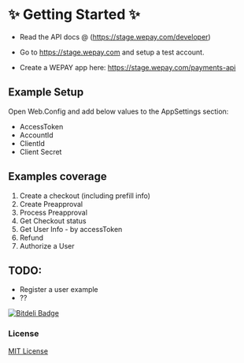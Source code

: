 :sparkles: Getting Started :sparkles:
============
* Read the API docs @ (https://stage.wepay.com/developer)

* Go to https://stage.wepay.com and setup a test account.

* Create a WEPAY app here: https://stage.wepay.com/payments-api

Example Setup
------------
Open Web.Config and add below values to the AppSettings section:
* AccessToken
* AccountId
* ClientId
* Client Secret


Examples coverage
------------------------
1. Create a checkout (including prefill info)
2. Create Preapproval
3. Process Preapproval
4. Get Checkout status
5. Get User Info - by accessToken
6. Refund
7. Authorize a User


TODO:
-----------------------
* Register a user example
* ??

[![Bitdeli Badge](https://d2weczhvl823v0.cloudfront.net/bradoyler/wepayaspnet/trend.png)](https://bitdeli.com/free "Bitdeli Badge")

### License
[MIT License](http://opensource.org/licenses/MIT)

